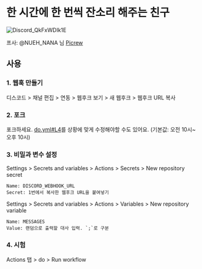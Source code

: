 # 한 시간에 한 번씩 잔소리 해주는 친구

![Discord_QkFxWDIk1E](https://github.com/tnraro/nagging-bot/assets/8617317/bb05ee2f-c67e-4f4c-8247-e45c23696187)

프사: @NUEH_NANA 님 [Picrew](https://picrew.me/en/image_maker/2033441)

## 사용

### 1. 웹훅 만들기

디스코드 > 채널 편집 > 연동 > 웹후크 보기 > 새 웹후크 > 웹후크 URL 복사

### 2. 포크

포크하세요.
[do.yml#L4](.github/workflows/do.yml#L4)를 상황에 맞게 수정해야할 수도 있어요. (기본값: 오전 10시~오후 10시)

### 3. 비밀과 변수 설정

Settings > Secrets and variables > Actions > Secrets > New repository secret

```
Name: DISCORD_WEBHOOK_URL
Secret: 1번에서 복사한 웹후크 URL을 붙여넣기
```

Settings > Secrets and variables > Actions > Variables > New repository variable

```
Name: MESSAGES
Value: 랜덤으로 출력할 대사 입력. `;`로 구분
```

### 4. 시험

Actions 탭 > do > Run workflow
